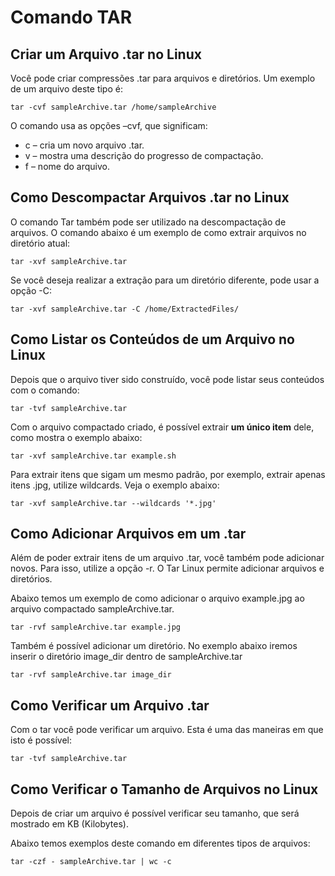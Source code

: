 # Comando TAR


## Criar um Arquivo .tar no Linux

Você pode criar compressões .tar para arquivos e diretórios. Um exemplo de um arquivo deste tipo é:

`tar -cvf sampleArchive.tar /home/sampleArchive`

O comando usa as opções –cvf, que significam:

- c – cria um novo arquivo .tar.
- v – mostra uma descrição do progresso de compactação.
- f – nome do arquivo.



## Como Descompactar Arquivos .tar no Linux

O comando Tar também pode ser utilizado na descompactação de arquivos. O comando abaixo é um exemplo de como extrair arquivos no diretório atual:

`tar -xvf sampleArchive.tar`

Se você deseja realizar a extração para um diretório diferente, pode usar a opção -C:

`tar -xvf sampleArchive.tar -C /home/ExtractedFiles/`


## Como Listar os Conteúdos de um Arquivo no Linux

Depois que o arquivo tiver sido construído, você pode listar seus conteúdos com o comando:

`tar -tvf sampleArchive.tar`

Com o arquivo compactado criado, é possível extrair **um único item** dele, como mostra o exemplo abaixo:

`tar -xvf sampleArchive.tar example.sh`

Para extrair itens que sigam um mesmo padrão, por exemplo, extrair apenas itens .jpg, utilize wildcards. Veja o exemplo abaixo:

`tar -xvf sampleArchive.tar --wildcards '*.jpg'`


## Como Adicionar Arquivos em um .tar
Além de poder extrair itens de um arquivo .tar, você também pode adicionar novos. Para isso, utilize a opção -r. O Tar Linux permite adicionar arquivos e diretórios.

Abaixo temos um exemplo de como adicionar o arquivo example.jpg ao arquivo compactado sampleArchive.tar.

`tar -rvf sampleArchive.tar example.jpg`

Também é possível adicionar um diretório. No exemplo abaixo iremos inserir o diretório image_dir dentro de sampleArchive.tar

`tar -rvf sampleArchive.tar image_dir`


## Como Verificar um Arquivo .tar

Com o tar você pode verificar um arquivo. Esta é uma das maneiras em que isto é possível:

`tar -tvf sampleArchive.tar` 


## Como Verificar o Tamanho de Arquivos no Linux

Depois de criar um arquivo é possível verificar seu tamanho, que será mostrado em KB (Kilobytes).

Abaixo temos exemplos deste comando em diferentes tipos de arquivos:

`tar -czf - sampleArchive.tar | wc -c`











